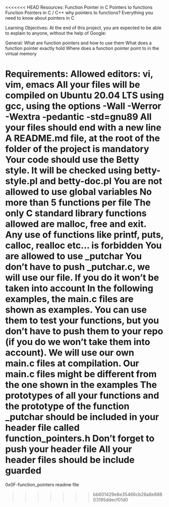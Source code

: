 <<<<<<< HEAD
Resources:
Function Pointer in C
Pointers to functions
Function Pointers in C / C++
why pointers to functions?
Everything you need to know about pointers in C

Learning Objectives:
At the end of this project, you are expected to be able to explain to anyone, without the help of Google:

General:
What are function pointers and how to use them
What does a function pointer exactly hold
Where does a function pointer point to in the virtual memory

Requirements:
Allowed editors: vi, vim, emacs
All your files will be compiled on Ubuntu 20.04 LTS using gcc, using the options -Wall -Werror -Wextra -pedantic -std=gnu89
All your files should end with a new line
A README.md file, at the root of the folder of the project is mandatory
Your code should use the Betty style. It will be checked using betty-style.pl and betty-doc.pl
You are not allowed to use global variables
No more than 5 functions per file
The only C standard library functions allowed are malloc, free and exit. Any use of functions like printf, puts, calloc, realloc etc… is forbidden
You are allowed to use _putchar
You don’t have to push _putchar.c, we will use our file. If you do it won’t be taken into account
In the following examples, the main.c files are shown as examples. You can use them to test your functions, but you don’t have to push them to your repo (if you do we won’t take them into account). We will use our own main.c files at compilation. Our main.c files might be different from the one shown in the examples
The prototypes of all your functions and the prototype of the function _putchar should be included in your header file called function_pointers.h
Don’t forget to push your header file
All your header files should be include guarded
=======
0x0F-function_pointers readme file
>>>>>>> bb601429e8e35466cb26a8e88803195ddecf01d0
